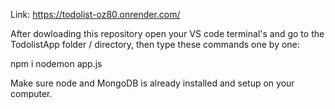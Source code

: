 Link: https://todolist-oz80.onrender.com/

After dowloading this repository open your VS code terminal's and go to the TodolistApp folder / directory, then type these commands one by one:

npm i
nodemon app.js

Make sure node and MongoDB is already installed and setup on your computer.
